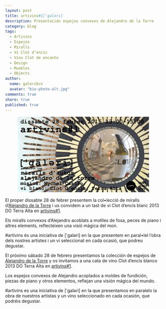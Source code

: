 ```yaml
---
layout: post
title: artivins#1['galəri]
description: Presentación espejos convexos de Alejandro de la Torre
category: blog
tags: 
  - Artivins
  - Espejos
  - Miralls
  - Vi Clot d’encís
  - Vino Clot de encanto
  - Design
  - Muebles
  - Objects
author: 
  name: galeribcn
  avatar: "bio-photo-alt.jpg"
comments: true
share: true
published: true
---
```

<figure>
	<a href="/images/artivins1Mychel.jpg"><img src="/images/artivins1Mychel.jpg" alt="artivins#1 galeribcn"></a>
</figure>

El proper dissabte 28 de febrer presentem la col•lecció de miralls d’[Alejandro de la Torre](http://www.galeribcn.com/articulos/Alejandro-de-la-Torre.html "Alejandro de la Torre") i us convidem a un tast de vi Clot d’encís blanc 2013 DO Terra Alta en [artivins#1](http://www.timeout.cat/barcelona/ca/que-fer/artivins-1 "artivins#1").

Els miralls convexos d’Alejandro acoblats a motlles de fosa, peces de piano i altres elements, reflecteixen una visió màgica del mon.

#artivins és una iniciativa de ['galəri] en la que presentem en paral•lel l’obra dels nostres artistes i un vi seleccionat en cada ocasió, que podreu degustar.


El próximo sábado 28 de febrero presentamos la colección de espejos de [Alejandro de la Torre](http://www.galeribcn.com/articulos/Alejandro-de-la-Torre.html "Alejandro de la Torre") y os invitamos a una cata de vino Clot d’encís blanco 2013 DO Terra Alta en [artivins#1](http://www.timeout.cat/barcelona/ca/que-fer/artivins-1 "artivins#1").

Los espejos convexos de Alejandro acoplados a moldes de fundición, piezas de piano y otros elementos, reflejan una visión mágica del mundo.

#artivins es una iniciativa de ['galəri] en la que presentamos en paralelo la obra de nuestros artistas y un vino seleccionado en cada ocasión, que podréis degustar.
